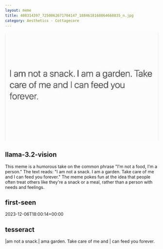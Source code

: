```yaml
---
layout: meme
title: 408314397_7250062671704147_1884618168064668835_n.jpg
category: Aesthetics - Cottagecore
---
```


<div markdown="0"><a href="408314397_7250062671704147_1884618168064668835_n.jpg"><img class="photo" src="408314397_7250062671704147_1884618168064668835_n.jpg" /></a>

<h2>llama-3.2-vision</h2>
<p title="Llama-3.2-Vision-11B is a really good model that probably gets the visual details right but doesn't understand literary or media references, and often fails to accurately represent the physical arrangement of objects and the implied relationships between the objects.">This meme is a humorous take on the common phrase &quot;I&#x27;m not a food, I&#x27;m a person.&quot; The text reads: &quot;I am not a snack. I am a garden. Take care of me and I can feed you forever.&quot; The meme pokes fun at the idea that people often treat others like they&#x27;re a snack or a meal, rather than a person with needs and feelings.</p>

<h2>first-seen</h2>
<p title="Because Git doesn't preserve file modification times, this metadata file contains the file's modification time when it was added to the library.">2023-12-06T18:00:14+00:00</p>

<h2>tesseract</h2>
<p title="Tesseract is often terrible and just gives a lot of nonsense characters, but it used to be the state of the art, and usually it is better at correctly representing text than llama-3.2-vision-11b.">|am not a snack.| ama garden. Take care of me and | can feed you forever.</p>

</div>

